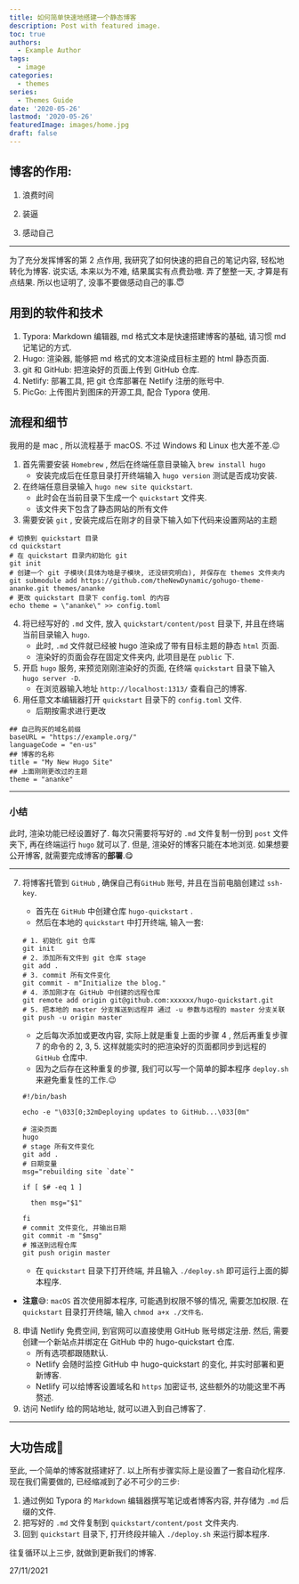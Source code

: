 ```yaml
---
title: 如何简单快速地搭建一个静态博客
description: Post with featured image.
toc: true
authors:
  - Example Author
tags:
  - image
categories:
  - themes
series:
  - Themes Guide
date: '2020-05-26'
lastmod: '2020-05-26'
featuredImage: images/home.jpg
draft: false
---
```




## 博客的作用:

1. 浪费时间

2. 装逼

3. 感动自己

---

为了充分发挥博客的第 2 点作用, 我研究了如何快速的把自己的笔记内容, 轻松地转化为博客. 说实话, 本来以为不难, 结果属实有点费劲嗷. 弄了整整一天, 才算是有点结果. 所以也证明了, 没事不要做感动自己的事.😇

## 用到的软件和技术

1. Typora: Markdown 编辑器, md 格式文本是快速搭建博客的基础, 请习惯 md 记笔记的方式.
2. Hugo: 渲染器, 能够把 md 格式的文本渲染成目标主题的 html 静态页面.
3. git 和 GitHub: 把渲染好的页面上传到 GitHub 仓库.
4. Netlify: 部署工具, 把 git 仓库部署在 Netlify 注册的账号中.
5. PicGo: 上传图片到图床的开源工具, 配合 Typora 使用.

## 流程和细节

我用的是 mac , 所以流程基于 macOS. 不过 Windows 和 Linux 也大差不差.😉

1. 首先需要安装 `Homebrew` , 然后在终端任意目录输入 `brew install hugo`
   - 安装完成后在任意目录打开终端输入 `hugo version` 测试是否成功安装.
2. 在终端任意目录输入 `hugo new site quickstart`.
   - 此时会在当前目录下生成一个 `quickstart` 文件夹.
   - 该文件夹下包含了静态网站的所有文件
3. 需要安装 `git` , 安装完成后在刚才的目录下输入如下代码来设置网站的主题

```shell
# 切换到 quickstart 目录
cd quickstart
# 在 quickstart 目录内初始化 git
git init
# 创建一个 git 子模块(具体为啥是子模块, 还没研究明白), 并保存在 themes 文件夹内
git submodule add https://github.com/theNewDynamic/gohugo-theme-ananke.git themes/ananke
# 更改 quickstart 目录下 config.toml 的内容
echo theme = \"ananke\" >> config.toml
```

4. 将已经写好的 `.md` 文件, 放入 `quickstart/content/post` 目录下, 并且在终端当前目录输入 `hugo`.
   - 此时, `.md` 文件就已经被 hugo 渲染成了带有目标主题的静态 `html` 页面.
   - 渲染好的页面会存在固定文件夹内, 此项目是在 `public` 下.
5. 开启 `hugo` 服务, 来预览刚刚渲染好的页面, 在终端 `quickstart` 目录下输入 `hugo server -D`.
   -  在浏览器输入地址 `http://localhost:1313/` 查看自己的博客.
6. 用任意文本编辑器打开 `quickstart` 目录下的 `config.toml` 文件.
   - 后期按需求进行更改

```shell
## 自己购买的域名前缀
baseURL = "https://example.org/"
languageCode = "en-us"
## 博客的名称
title = "My New Hugo Site"
## 上面刚刚更改过的主题
theme = "ananke"
```

---

### 小结

此时, 渲染功能已经设置好了. 每次只需要将写好的 `.md` 文件复制一份到 `post` 文件夹下, 再在终端运行 `hugo` 就可以了. 但是, 渲染好的博客只能在本地浏览. 如果想要公开博客, 就需要完成博客的**部署**.😋

---

7. 将博客托管到 `GitHub` , 确保自己有`GitHub` 账号, 并且在当前电脑创建过 `ssh-key`.

   - 首先在 `GitHub` 中创建仓库 `hugo-quickstart` .
   - 然后在本地的 `quickstart` 中打开终端, 输入一套:

   ```shell
   # 1. 初始化 git 仓库
   git init
   # 2. 添加所有文件到 git 仓库 stage
   git add .
   # 3. commit 所有文件变化
   git commit - m"Initialize the blog."
   # 4. 添加刚才在 GitHub 中创建的远程仓库
   git remote add origin git@github.com:xxxxxx/hugo-quickstart.git
   # 5. 把本地的 master 分支推送到远程并 通过 -u 参数与远程的 master 分支关联
   git push -u origin master
   ```

   - 之后每次添加或更改内容, 实际上就是重复上面的步骤 4 , 然后再重复步骤  7 的命令的 2, 3, 5. 这样就能实时的把渲染好的页面都同步到远程的 `GitHub` 仓库中.
   - 因为之后存在这种重复的步骤, 我们可以写一个简单的脚本程序 `deploy.sh` 来避免重复性的工作.😉

   ```shell
   #!/bin/bash
   
   echo -e "\033[0;32mDeploying updates to GitHub...\033[0m"
   
   # 渲染页面
   hugo
   # stage 所有文件变化
   git add .
   # 日期变量
   msg="rebuilding site `date`"
   
   if [ $# -eq 1 ]
   
     then msg="$1"
   
   fi
   # commit 文件变化, 并输出日期
   git commit -m "$msg"
   # 推送到远程仓库
   git push origin master
   ```

   - 在 `quickstart` 目录下打开终端, 并且输入 `./deploy.sh` 即可运行上面的脚本程序.
- **注意**😅: `macOS` 首次使用脚本程序, 可能遇到权限不够的情况, 需要怎加权限. 在 `quickstart` 目录打开终端, 输入 `chmod a+x ./文件名`.

8. 申请 Netlify 免费空间, 到官网可以直接使用 GitHub 账号绑定注册. 然后, 需要创建一个新站点并绑定在 GitHub 中的 hugo-quickstart 仓库.
   - 所有选项都跟随默认.
   - Netlify 会随时监控 GitHub 中 hugo-quickstart 的变化, 并实时部署和更新博客.
   - Netlify 可以给博客设置域名和 `https` 加密证书, 这些额外的功能这里不再赘述.
9. 访问 Netlify 给的网站地址, 就可以进入到自己博客了.

---



## 大功告成🍺

至此, 一个简单的博客就搭建好了. 以上所有步骤实际上是设置了一套自动化程序. 现在我们需要做的, 已经缩减到了必不可少的三步:

1. 通过例如 Typora 的 `Markdown` 编辑器撰写笔记或者博客内容, 并存储为 `.md` 后缀的文件.
2. 把写好的 `.md` 文件复制到 `quickstart/content/post` 文件夹内.
3. 回到 `quickstart` 目录下, 打开终段并输入 `./deploy.sh` 来运行脚本程序.

往复循环以上三步, 就做到更新我们的博客.



27/11/2021







